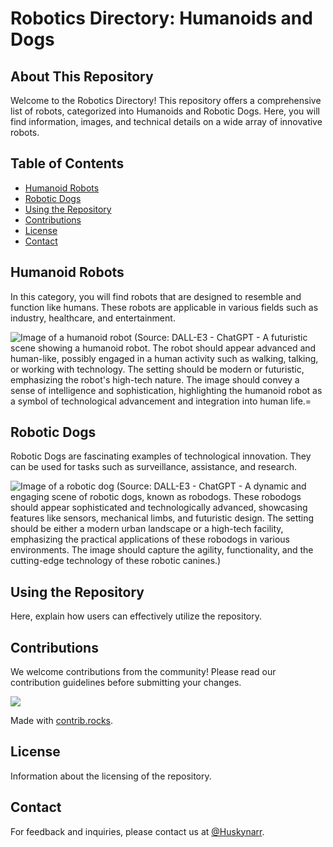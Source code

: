 # Robotics Directory: Humanoids and Dogs

## About This Repository

Welcome to the Robotics Directory! This repository offers a comprehensive list of robots, categorized into Humanoids and Robotic Dogs. Here, you will find information, images, and technical details on a wide array of innovative robots.

## Table of Contents

- [Humanoid Robots](#humanoid-robots)
- [Robotic Dogs](#robotic-dogs)
- [Using the Repository](#using-the-repository)
- [Contributions](#contributions)
- [License](#license)
- [Contact](#contact)

## Humanoid Robots

In this category, you will find robots that are designed to resemble and function like humans. These robots are applicable in various fields such as industry, healthcare, and entertainment.

![Image of a humanoid robot](https://github.com/Huskynarr/robotics-directory/blob/main/humanoide/Cover.png)
(Source: DALL-E3 - ChatGPT - A futuristic scene showing a humanoid robot. The robot should appear advanced and human-like, possibly engaged in a human activity such as walking, talking, or working with technology. The setting should be modern or futuristic, emphasizing the robot's high-tech nature. The image should convey a sense of intelligence and sophistication, highlighting the humanoid robot as a symbol of technological advancement and integration into human life.=

## Robotic Dogs

Robotic Dogs are fascinating examples of technological innovation. They can be used for tasks such as surveillance, assistance, and research.

![Image of a robotic dog](https://github.com/Huskynarr/robotics-directory/blob/main/robodog/Cover.png)
(Source: DALL-E3 - ChatGPT - A dynamic and engaging scene of robotic dogs, known as robodogs. These robodogs should appear sophisticated and technologically advanced, showcasing features like sensors, mechanical limbs, and futuristic design. The setting should be either a modern urban landscape or a high-tech facility, emphasizing the practical applications of these robodogs in various environments. The image should capture the agility, functionality, and the cutting-edge technology of these robotic canines.)

## Using the Repository

Here, explain how users can effectively utilize the repository.

## Contributions

We welcome contributions from the community! Please read our contribution guidelines before submitting your changes.


<a href="https://github.com/Huskynarr/robotics-directory/graphs/contributors">
  <img src="https://contrib.rocks/image?repo=Huskynarr/robotics-directory" />
</a>

Made with [contrib.rocks](https://contrib.rocks).

## License

Information about the licensing of the repository.

## Contact

For feedback and inquiries, please contact us at [@Huskynarr](https://x.com/Huskynarr).
